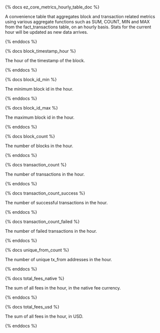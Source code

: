 {% docs ez_core_metrics_hourly_table_doc %}

A convenience table that aggregates block and transaction related metrics using various aggregate functions such as SUM, COUNT, MIN and MAX from the fact_transactions table, on an hourly basis. Stats for the current hour will be updated as new data arrives.

{% enddocs %}

{% docs block_timestamp_hour %}

The hour of the timestamp of the block.

{% enddocs %}

{% docs block_id_min %}

The minimum block id in the hour.

{% enddocs %}

{% docs block_id_max %}

The maximum block id in the hour.

{% enddocs %}

{% docs block_count %}

The number of blocks in the hour.

{% enddocs %}

{% docs transaction_count %}

The number of transactions in the hour.

{% enddocs %}

{% docs transaction_count_success %}

The number of successful transactions in the hour.

{% enddocs %}

{% docs transaction_count_failed %}

The number of failed transactions in the hour.

{% enddocs %}

{% docs unique_from_count %}

The number of unique tx_from addresses in the hour.

{% enddocs %}

{% docs total_fees_native %}

The sum of all fees in the hour, in the native fee currency.

{% enddocs %}

{% docs total_fees_usd %}

The sum of all fees in the hour, in USD.

{% enddocs %}